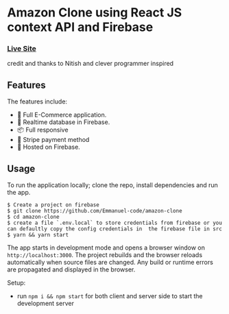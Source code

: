 # Amazon Clone using React JS context API and Firebase

### [Live Site](https://clone-fcc92.web.app)
credit and thanks to Nitish and clever programmer inspired


## Features

The features include:

* 📝 Full E-Commerce application.
* 📡 Realtime database in Firebase.
* 📦 Full responsive
* 💬 Stripe payment method
* 📡 Hosted on Firebase.

<!-- ## Components -->

## Usage

To run the application locally; clone the repo, install dependencies and run the app.

```
$ Create a project on firebase
$ git clone https://github.com/Emmanuel-code/amazon-clone
$ cd amazon-clone
$ create a file `.env.local` to store credentials from firebase or you can defaultly copy the config credentials in  the firebase file in src 
$ yarn && yarn start
```

The app starts in development mode and opens a browser window on `http://localhost:3000`. The project rebuilds and the browser reloads automatically when source files are changed. Any build or runtime errors are propagated and displayed in the browser.

Setup:
- run ```npm i && npm start``` for both client and server side to start the development server
